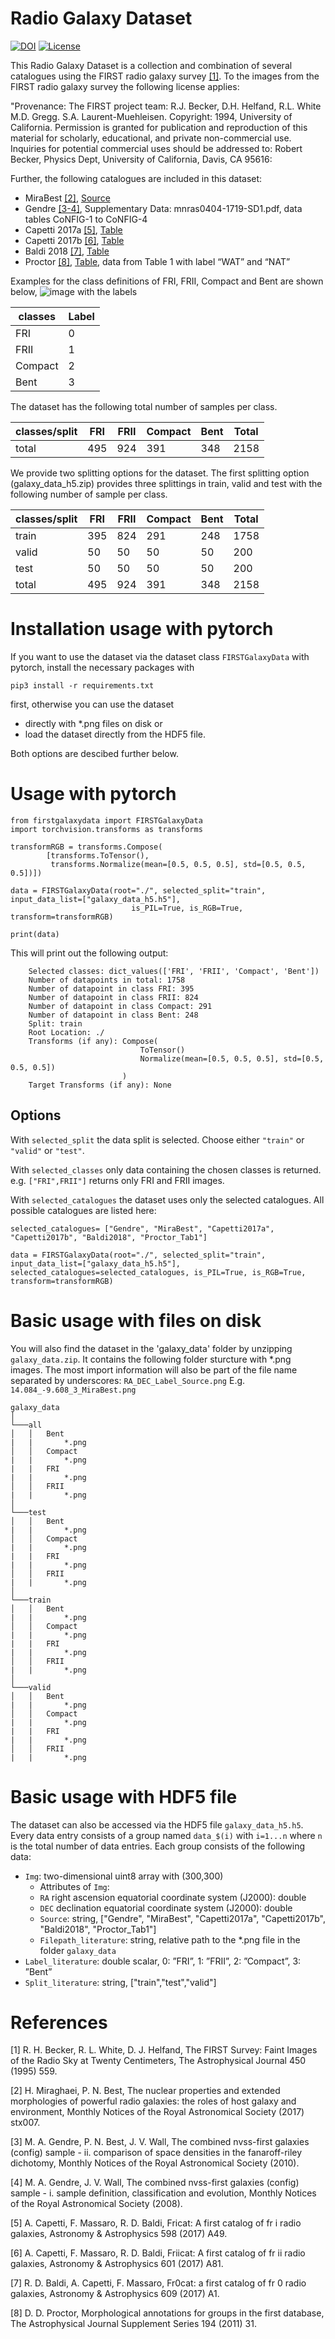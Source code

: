 
# Radio Galaxy Dataset
[![DOI](https://zenodo.org/badge/DOI/10.5281/zenodo.7120632.svg)](https://doi.org/10.5281/zenodo.7120632) [![License](https://img.shields.io/github/license/floriangriese/RadioGalaxyDataset?color=green&style=flat)](https://github.com/floriangriese/RadioGalaxyDataset/blob/main/LICENSE)

This Radio Galaxy Dataset is a collection and combination of several catalogues using the FIRST radio galaxy survey [[1]](https://ui.adsabs.harvard.edu/abs/1995ApJ...450..559B/abstract).
To the images from the FIRST radio galaxy survey the following license applies:

"Provenance: The FIRST project team: R.J. Becker, D.H. Helfand, R.L. White M.D. Gregg. S.A. Laurent-Muehleisen.
Copyright: 1994, University of California. Permission is granted for publication and reproduction of this material for scholarly, educational, and private non-commercial use. Inquiries for potential commercial uses should be addressed to: Robert Becker, Physics Dept, University of California, Davis, CA  95616:

Further, the following catalogues are included in this dataset:
* MiraBest [[2]](https://academic.oup.com/mnras/article/466/4/4346/2843096), [Source](https://zenodo.org/record/4288837#.YFSBEdwxlaT)
* Gendre [[3-4]](https://academic.oup.com/mnras/article/404/4/1719/1081038?login=true), Supplementary Data: mnras0404-1719-SD1.pdf, data tables CoNFIG-1 to CoNFIG-4
* Capetti 2017a [[5]](https://www.aanda.org/articles/aa/full_html/2017/02/aa29287-16/aa29287-16.html), [Table](https://www.aanda.org/articles/aa/full_html/2017/02/aa29287-16/T1.html)
* Capetti 2017b [[6]](https://www.aanda.org/articles/aa/full_html/2017/05/aa30247-16/aa30247-16.html), [Table](http://cdsarc.u-strasbg.fr/viz-bin/qcat?J/A+A/601/A81)
* Baldi 2018 [[7]](https://www.aanda.org/articles/aa/full_html/2018/01/aa31333-17/aa31333-17.html), [Table](https://www.aanda.org/articles/aa/full_html/2018/01/aa31333-17/T1.html)
* Proctor [[8]](https://ui.adsabs.harvard.edu/abs/2011ApJS..194...31P/abstract), [Table](https://iopscience.iop.org/article/10.1088/0067-0049/194/2/31#apjs390184t1), data from Table 1 with label “WAT” and “NAT”

Examples for the class definitions of FRI, FRII, Compact and Bent are shown below, 
![image](img/Classification_Scheme.png)
with the labels

| classes    | Label |  
| ----------- | ----------- |
| FRI    | 0  |
| FRII   | 1  | 
| Compact| 2  | 
| Bent   | 3  |

The dataset has the following total number of samples per class.

| classes/split     | FRI |   FRII |     Compact |    Bent |   Total     |
| ----------- | ----------- |----------- |----------- |-----------       |-----------|
| total   | 495        |924       |391       |348       |2158       |

We provide two splitting options for the dataset. 
The first splitting option (galaxy_data_h5.zip) provides three splittings in train, valid and test with the following number of sample per class.

| classes/split     | FRI |   FRII |     Compact |    Bent |   Total     |
| ----------- | ----------- |----------- |----------- |-----------       |-----------|
| train     | 395       |824       |291       |248       |1758       |
| valid   | 50        | 50       | 50       | 50      |200       |
| test   | 50        | 50       | 50       | 50      |200       |
| total   | 495        |924       |391       |348       |2158       |

# Installation usage with pytorch
If you want to use the dataset via the dataset class `FIRSTGalaxyData` with pytorch, install the necessary packages with

`pip3 install -r requirements.txt`

first, otherwise you can use the dataset
* directly with *.png files on disk or
* load the dataset directly from the HDF5 file.

Both options are descibed further below.

# Usage with pytorch
```
from firstgalaxydata import FIRSTGalaxyData
import torchvision.transforms as transforms
```
```
transformRGB = transforms.Compose(
        [transforms.ToTensor(),
         transforms.Normalize(mean=[0.5, 0.5, 0.5], std=[0.5, 0.5, 0.5])])
```
```
data = FIRSTGalaxyData(root="./", selected_split="train", input_data_list=["galaxy_data_h5.h5"],
                           is_PIL=True, is_RGB=True, transform=transformRGB)
```
```print(data)```

This will print out the following output:
```Dataset FIRSTGalaxyData
    Selected classes: dict_values(['FRI', 'FRII', 'Compact', 'Bent'])
    Number of datapoints in total: 1758
    Number of datapoint in class FRI: 395
    Number of datapoint in class FRII: 824
    Number of datapoint in class Compact: 291
    Number of datapoint in class Bent: 248
    Split: train
    Root Location: ./
    Transforms (if any): Compose(
                             ToTensor()
                             Normalize(mean=[0.5, 0.5, 0.5], std=[0.5, 0.5, 0.5])
                         )
    Target Transforms (if any): None
```

## Options
With `selected_split` the data split is selected. Choose either `"train"` or `"valid"` or `"test"`.

With `selected_classes` only data containing the chosen classes is returned. e.g. `["FRI",FRII"]` returns only FRI and FRII images.

With `selected_catalogues` the dataset uses only the selected catalogues. All possible catalogues are listed here:

`selected_catalogues= ["Gendre", "MiraBest", "Capetti2017a", "Capetti2017b", "Baldi2018", "Proctor_Tab1"]`

```data = FIRSTGalaxyData(root="./", selected_split="train", input_data_list=["galaxy_data_h5.h5"], selected_catalogues=selected_catalogues, is_PIL=True, is_RGB=True, transform=transformRGB)```

# Basic usage with files on disk
You will also find the dataset in the 'galaxy_data' folder by unzipping `galaxy_data.zip`.
It contains the following folder sturcture with *.png images. The most import information will also be part of the file name separated by underscores:
`RA_DEC_Label_Source.png`
E.g. `14.084_-9.608_3_MiraBest.png`
```
galaxy_data  
│
└───all
│   │   Bent
|   |       *.png  
│   │   Compact
|   |       *.png  
|   |   FRI
|   |       *.png  
│   │   FRII
|   |       *.png  
│   
└───test
│   │   Bent
|   |       *.png  
│   │   Compact
|   |       *.png  
|   |   FRI
|   |       *.png  
│   │   FRII
|   |       *.png
│   
└───train
│   │   Bent
|   |       *.png  
│   │   Compact
|   |       *.png  
|   |   FRI
|   |       *.png  
│   │   FRII
|   |       *.png
│   
└───valid
│   │   Bent
|   |       *.png  
│   │   Compact
|   |       *.png  
|   |   FRI
|   |       *.png  
│   │   FRII
|   |       *.png
```
 

# Basic usage with HDF5 file 
The dataset can also be accessed via the HDF5 file `galaxy_data_h5.h5`. 
Every data entry consists of a group named `data_$(i)` with `i=1...n` where `n` is the total number of data entries.
Each group consists of the following data:
* `Img`: two-dimensional uint8 array with (300,300)
  * Attributes of `Img`:
  * `RA` right ascension equatorial  coordinate  system (J2000): double
  * `DEC` declination equatorial  coordinate  system (J2000): double 
  * `Source`: string, ["Gendre", "MiraBest", "Capetti2017a", "Capetti2017b", "Baldi2018", "Proctor_Tab1"]
  * `Filepath_literature`: string, relative path to the *.png file in the folder `galaxy_data`
* `Label_literature`: double scalar, 0: ”FRI”, 1: ”FRII”, 2: ”Compact”, 3: ”Bent”
* `Split_literature`: string, ["train","test","valid"]

# References
[1] R. H. Becker, R. L. White, D. J. Helfand, The FIRST Survey: Faint Images of the Radio Sky at Twenty Centimeters,
The Astrophysical Journal 450 (1995) 559.

[2] H. Miraghaei, P. N. Best, The nuclear properties and extended morphologies of powerful radio galaxies: the roles
of host galaxy and environment, Monthly Notices of the Royal Astronomical Society (2017) stx007.

[3] M. A. Gendre, P. N. Best, J. V. Wall, The combined nvss-first galaxies (config) sample - ii. comparison of space
densities in the fanaroff-riley dichotomy, Monthly Notices of the Royal Astronomical Society (2010).

[4] M. A. Gendre, J. V. Wall, The combined nvss-first galaxies (config) sample - i. sample definition, classification
and evolution, Monthly Notices of the Royal Astronomical Society (2008).

[5] A. Capetti, F. Massaro, R. D. Baldi, Fricat: A first catalog of fr i radio galaxies, Astronomy & Astrophysics 598
(2017) A49.

[6] A. Capetti, F. Massaro, R. D. Baldi, Friicat: A first catalog of fr ii radio galaxies, Astronomy & Astrophysics 601
(2017) A81.

[7] R. D. Baldi, A. Capetti, F. Massaro, Fr0cat: a first catalog of fr 0 radio galaxies, Astronomy & Astrophysics 609
(2017) A1.

[8] D. D. Proctor, Morphological annotations for groups in the first database, The Astrophysical Journal Supplement
Series 194 (2011) 31.






